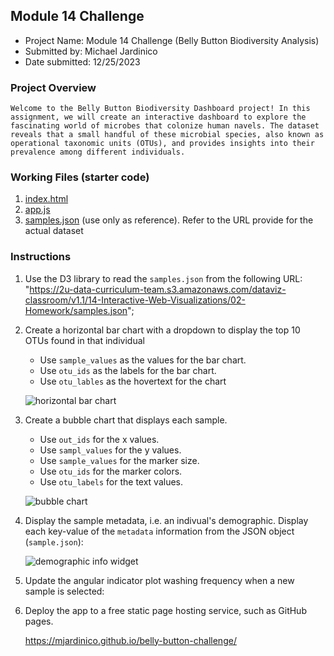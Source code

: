 ##  Module 14 Challenge
* Project Name: Module 14 Challenge (Belly Button Biodiversity Analysis)
* Submitted by: Michael Jardinico
* Date submitted: 12/25/2023

### Project Overview
`Welcome to the Belly Button Biodiversity Dashboard project! In this assignment, we will create an interactive dashboard to explore the fascinating world of microbes that colonize human navels. The dataset reveals that a small handful of these microbial species, also known as operational taxonomic units (OTUs), and provides insights into their prevalence among different individuals.`

### Working Files (starter code)
1. [index.html](https://github.com/mjardinico/belly-button-challenge/blob/main/index.html)
2. [app.js](https://github.com/mjardinico/belly-button-challenge/blob/main/static/js/app.js)
3. [samples.json](https://github.com/mjardinico/belly-button-challenge/blob/main/samples.json) (use only as reference). Refer to the URL provide for the actual dataset 

### Instructions
1. Use the D3 library to read the `samples.json` from the following URL:
   "https://2u-data-curriculum-team.s3.amazonaws.com/dataviz-classroom/v1.1/14-Interactive-Web-Visualizations/02-Homework/samples.json";

2. Create a horizontal bar chart with a dropdown to display the top 10 OTUs found in that individual
    - Use `sample_values` as the values for the bar chart.
    - Use `otu_ids` as the labels for the bar chart.
    - Use `otu_lables` as the hovertext for the chart

    <!-- Add an image here -->
    ![horizontal bar chart](https://github.com/mjardinico/belly-button-challenge/blob/main/Resources/bar-chart.png)

3. Create a bubble chart that displays each sample.
    - Use `out_ids` for the x values.
    - Use `sampl_values` for the y values.
    - Use `sample_values` for the marker size.
    - Use `otu_ids` for the marker colors.
    - Use `otu_labels` for the text values.

    <!-- Add an image here -->
    ![bubble chart](https://github.com/mjardinico/belly-button-challenge/blob/main/Resources/bubble-chart.png)

4. Display the sample metadata, i.e. an indivual's demographic. Display each key-value of the `metadata` information from the JSON object (`sample.json`):

    <!-- Add an image here -->
    ![demographic info widget](https://github.com/mjardinico/belly-button-challenge/blob/main/Resources/drop-down-demographic-info.png)

5. Update the angular indicator plot washing frequency when a new sample is selected:

    <!-- Add an image here -->
    <!-- ![Belly Button Biodiversity Dashboard](https://github.com.png) -->

6. Deploy the app to a free static page hosting service, such as GitHub pages. 

    <!-- Provide a link to the webpage here -->
    https://mjardinico.github.io/belly-button-challenge/ 



<!-- `Verified Results`
- [subject1](https://github.com/mjardinico/.png)
- [subject2](https://github.com/mjardinico/.png)
- [subject3](https://github.com/mjardinico/.png) -->